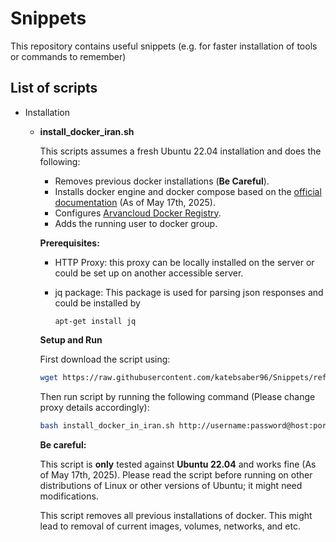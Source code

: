 # Snippets

This repository contains useful snippets (e.g. for faster installation of tools or commands to remember)

## List of scripts

- Installation

  - **install_docker_iran.sh**

    This scripts assumes a fresh Ubuntu 22.04 installation and does the following:

    - Removes previous docker installations (**Be Careful**).
    - Installs docker engine and docker compose based on the [official documentation](https://docs.docker.com/engine/install/ubuntu/) (As of May 17th, 2025).
    - Configures [Arvancloud Docker Registry](https://www.arvancloud.ir/fa/dev/docker).
    - Adds the running user to docker group.

    **Prerequisites:**

    - HTTP Proxy: this proxy can be locally installed on the server or could be set up on another accessible server.

    - jq package: This package is used for parsing json responses and could be installed by 

      `apt-get install jq`

    **Setup and Run**

    First download the script using:

    ```bash
    wget https://raw.githubusercontent.com/katebsaber96/Snippets/refs/heads/main/installation/install_docker_in_iran.sh
    ```

    Then run script by running the following command (Please change proxy details accordingly):

    ```bash
    bash install_docker_in_iran.sh http://username:password@host:port
    ```

    **Be careful:**

    This script is **only** tested against **Ubuntu 22.04** and works fine (As of May 17th, 2025). Please read the script before running on other distributions of Linux or other versions of Ubuntu; it might need modifications.

    This script removes all previous installations of docker. This might lead to removal of current images, volumes, networks, and etc.